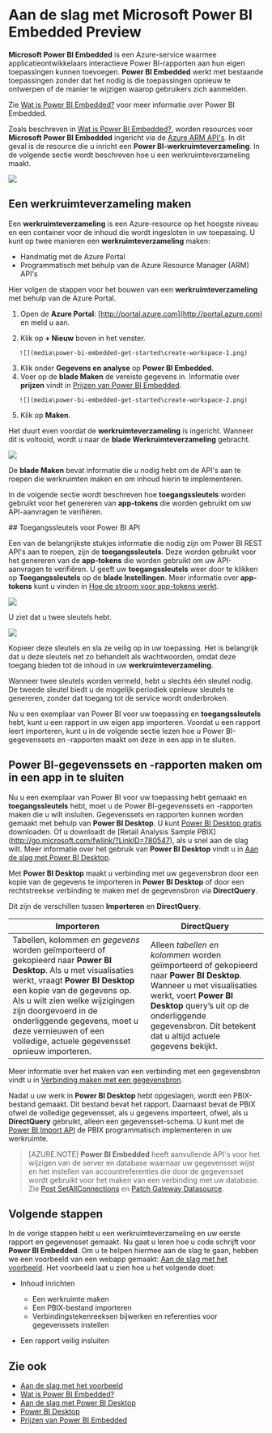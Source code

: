 <properties
   pageTitle="Aan de slag met Microsoft Power BI Embedded Preview"
   description="Power BI Embedded, voeg interactieve Power BI-rapporten toe aan uw BI-toepassing (Business Intelligence)"
   services="power-bi-embedded"
   documentationCenter=""
   authors="dvana"
   manager="NA"
   editor=""
   tags=""/>
<tags
   ms.service="power-bi-embedded"
   ms.devlang="NA"
   ms.topic="hero-article"
   ms.tgt_pltfrm="NA"
   ms.workload="powerbi"
   ms.date="04/24/2016"
   ms.author="derrickv"/>

# Aan de slag met Microsoft Power BI Embedded Preview

**Microsoft Power BI Embedded** is een Azure-service waarmee applicatieontwikkelaars interactieve Power BI-rapporten aan hun eigen toepassingen kunnen toevoegen. **Power BI Embedded** werkt met bestaande toepassingen zonder dat het nodig is die toepassingen opnieuw te ontwerpen of de manier te wijzigen waarop gebruikers zich aanmelden.

Zie [Wat is Power BI Embedded?](power-bi-embedded-what-is-power-bi-embedded.md) voor meer informatie over Power BI Embedded.

Zoals beschreven in [Wat is Power BI Embedded?](power-bi-embedded-what-is-power-bi-embedded.md), worden resources voor **Microsoft Power BI Embedded** ingericht via de [Azure ARM API's](https://msdn.microsoft.com/library/mt712306.aspx). In dit geval is de resource die u inricht een **Power BI-werkruimteverzameling**. In de volgende sectie wordt beschreven hoe u een werkruimteverzameling maakt.

![](media\power-bi-embedded-get-started\introduction.png)

## Een werkruimteverzameling maken
Een **werkruimteverzameling** is een Azure-resource op het hoogste niveau en een container voor de inhoud die wordt ingesloten in uw toepassing. U kunt op twee manieren een **werkruimteverzameling** maken:

   -    Handmatig met de Azure Portal
   -    Programmatisch met behulp van de Azure Resource Manager (ARM) API's

Hier volgen de stappen voor het bouwen van een **werkruimteverzameling** met behulp van de Azure Portal.

   1.   Open de **Azure Portal**: [http://portal.azure.com](http://portal.azure.com) en meld u aan.

   2.   Klik op **+ Nieuw** boven in het venster.

       ![](media\power-bi-embedded-get-started\create-workspace-1.png)

   3.   Klik onder **Gegevens en analyse** op **Power BI Embedded**.
   4.   Voer op de **blade Maken** de vereiste gegevens in. Informatie over **prijzen** vindt in [Prijzen van Power BI Embedded](http://go.microsoft.com/fwlink/?LinkID=760527).

       ![](media\power-bi-embedded-get-started\create-workspace-2.png)

   5. Klik op **Maken**.

Het duurt even voordat de **werkruimteverzameling** is ingericht. Wanneer dit is voltooid, wordt u naar de **blade Werkruimteverzameling** gebracht.

   ![](media\power-bi-embedded-get-started\create-workspace-3.png)

De **blade Maken** bevat informatie die u nodig hebt om de API's aan te roepen die werkruimten maken en om inhoud hierin te implementeren.

In de volgende sectie wordt beschreven hoe **toegangssleutels** worden gebruikt voor het genereren van **app-tokens** die worden gebruikt om uw API-aanvragen te verifiëren.

<a name="view-access-keys"/>
## Toegangssleutels voor Power BI API

Een van de belangrijkste stukjes informatie die nodig zijn om Power BI REST API's aan te roepen, zijn de **toegangssleutels**. Deze worden gebruikt voor het genereren van de **app-tokens** die worden gebruikt om uw API-aanvragen te verifiëren. U geeft uw **toegangssleutels** weer door te klikken op **Toegangssleutels** op de **blade Instellingen**. Meer informatie over **app-tokens** kunt u vinden in [Hoe de stroom voor app-tokens werkt](power-bi-embedded-app-token-flow.md).

   ![](media\power-bi-embedded-get-started\access-keys.png)

U ziet dat u twee sleutels hebt.

   ![](media\power-bi-embedded-get-started\access-keys-2.png)

Kopieer deze sleutels en sla ze veilig op in uw toepassing. Het is belangrijk dat u deze sleutels net zo behandelt als wachtwoorden, omdat deze toegang bieden tot de inhoud in uw **werkruimteverzameling**.

Wanneer twee sleutels worden vermeld, hebt u slechts één sleutel nodig. De tweede sleutel biedt u de mogelijk periodiek opnieuw sleutels te genereren, zonder dat toegang tot de service wordt onderbroken.

Nu u een exemplaar van Power BI voor uw toepassing en **toegangssleutels** hebt, kunt u een rapport in uw eigen app importeren. Voordat u een rapport leert importeren, kunt u in de volgende sectie lezen hoe u Power BI-gegevenssets en -rapporten maakt om deze in een app in te sluiten.

## Power BI-gegevenssets en -rapporten maken om in een app in te sluiten

Nu u een exemplaar van Power BI voor uw toepassing hebt gemaakt en **toegangssleutels** hebt, moet u de Power BI-gegevenssets en -rapporten maken die u wilt insluiten. Gegevenssets en rapporten kunnen worden gemaakt met behulp van **Power BI Desktop**. U kunt [Power BI Desktop gratis](https://powerbi.microsoft.com/documentation/powerbi-desktop-get-the-desktop/) downloaden. Of u downloadt de [Retail Analysis Sample PBIX] (http://go.microsoft.com/fwlink/?LinkID=780547), als u snel aan de slag wilt. Meer informatie over het gebruik van **Power BI Desktop** vindt u in [Aan de slag met Power BI Desktop](https://powerbi.microsoft.com/en-us/guided-learning/powerbi-learning-0-2-get-started-power-bi-desktop).

Met **Power BI Desktop** maakt u verbinding met uw gegevensbron door een kopie van de gegevens te importeren in **Power BI Desktop** of door een rechtstreekse verbinding te maken met de gegevensbron via **DirectQuery**.

Dit zijn de verschillen tussen **Importeren** en **DirectQuery**.

|Importeren | DirectQuery
|---|---
|Tabellen, kolommen *en gegevens* worden geïmporteerd of gekopieerd naar **Power BI Desktop**. Als u met visualisaties werkt, vraagt **Power BI Desktop** een kopie van de gegevens op. Als u wilt zien welke wijzigingen zijn doorgevoerd in de onderliggende gegevens, moet u deze vernieuwen of een volledige, actuele gegevensset opnieuw importeren.|Alleen *tabellen en kolommen* worden geïmporteerd of gekopieerd naar **Power BI Desktop**. Wanneer u met visualisaties werkt, voert **Power BI Desktop** query’s uit op de onderliggende gegevensbron. Dit betekent dat u altijd actuele gegevens bekijkt.

Meer informatie over het maken van een verbinding met een gegevensbron vindt u in [Verbinding maken met een gegevensbron](power-bi-embedded-connect-datasource.md).

Nadat u uw werk in **Power BI Desktop** hebt opgeslagen, wordt een PBIX-bestand gemaakt. Dit bestand bevat het rapport. Daarnaast bevat de PBIX ofwel de volledige gegevensset, als u gegevens importeert, ofwel, als u **DirectQuery** gebruikt, alleen een gegevensset-schema. U kunt met de [Power BI Import API](https://msdn.microsoft.com/library/mt711504.aspx) de PBIX programmatisch implementeren in uw werkruimte.

> [AZURE.NOTE] **Power BI Embedded** heeft aanvullende API's voor het wijzigen van de server en database waarnaar uw gegevensset wijst en het instellen van accountreferenties die door de gegevensset wordt gebruikt voor het maken van een verbinding met uw database. Zie [Post SetAllConnections](https://msdn.microsoft.com/library/mt711505.aspx) en [Patch Gateway Datasource](https://msdn.microsoft.com/library/mt711498.aspx).

## Volgende stappen
In de vorige stappen hebt u een werkruimteverzameling en uw eerste rapport en gegevensset gemaakt. Nu gaat u leren hoe u code schrijft voor **Power BI Embedded**. Om u te helpen hiermee aan de slag te gaan, hebben we een voorbeeld van een webapp gemaakt: [Aan de slag met het voorbeeld](power-bi-embedded-get-started-sample.md). Het voorbeeld laat u zien hoe u het volgende doet:

  - Inhoud inrichten
      - Een werkruimte maken
      - Een PBIX-bestand importeren
      - Verbindingstekenreeksen bijwerken en referenties voor gegevenssets instellen

  - Een rapport veilig insluiten

## Zie ook
- [Aan de slag met het voorbeeld](power-bi-embedded-get-started-sample.md)
- [Wat is Power BI Embedded?](power-bi-embedded-what-is-power-bi-embedded.md)
- [Aan de slag met Power BI Desktop](https://powerbi.microsoft.com/documentation/powerbi-desktop-getting-started)
- [Power BI Desktop](https://powerbi.microsoft.com/documentation/powerbi-desktop-get-the-desktop/)
- [Prijzen van Power BI Embedded](http://go.microsoft.com/fwlink/?LinkID=760527)



<!--HONumber=Jun16_HO2-->


